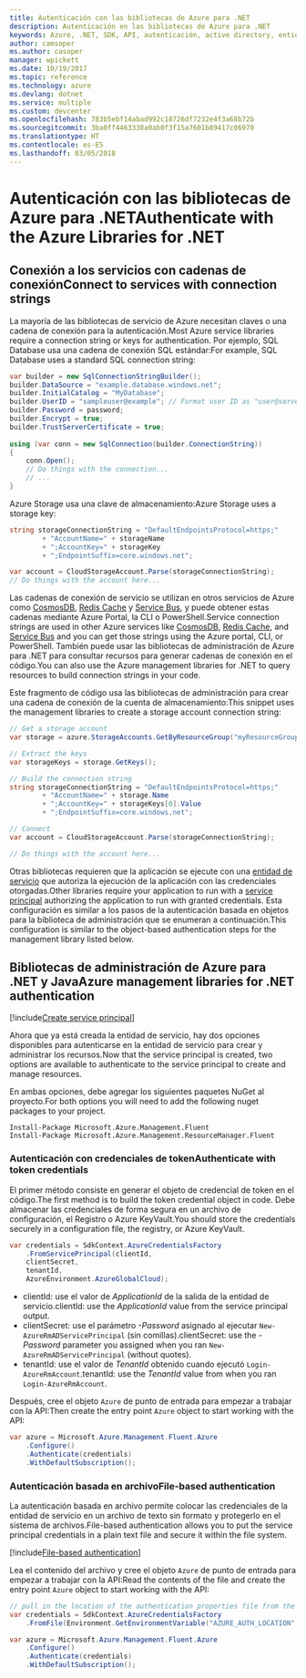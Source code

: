 ```yaml
---
title: Autenticación con las bibliotecas de Azure para .NET
description: Autenticación en las bibliotecas de Azure para .NET
keywords: Azure, .NET, SDK, API, autenticación, active directory, entidad de servicio
author: camsoper
ms.author: casoper
manager: wpickett
ms.date: 10/19/2017
ms.topic: reference
ms.technology: azure
ms.devlang: dotnet
ms.service: multiple
ms.custom: devcenter
ms.openlocfilehash: 783b5ebf14abad992c18726df7232e4f3a68b72b
ms.sourcegitcommit: 3ba0ff4463338a0ab0f3f15a7601b89417c06970
ms.translationtype: HT
ms.contentlocale: es-ES
ms.lasthandoff: 03/05/2018
---
```

# <a name="authenticate-with-the-azure-libraries-for-net"></a><span data-ttu-id="58600-104">Autenticación con las bibliotecas de Azure para .NET</span><span class="sxs-lookup"><span data-stu-id="58600-104">Authenticate with the Azure Libraries for .NET</span></span>

## <a name="connect-to-services-with-connection-strings"></a><span data-ttu-id="58600-105">Conexión a los servicios con cadenas de conexión</span><span class="sxs-lookup"><span data-stu-id="58600-105">Connect to services with connection strings</span></span>

<span data-ttu-id="58600-106">La mayoría de las bibliotecas de servicio de Azure necesitan claves o una cadena de conexión para la autenticación.</span><span class="sxs-lookup"><span data-stu-id="58600-106">Most Azure service libraries require a connection string or keys for authentication.</span></span> <span data-ttu-id="58600-107">Por ejemplo, SQL Database usa una cadena de conexión SQL estándar:</span><span class="sxs-lookup"><span data-stu-id="58600-107">For example, SQL Database uses a standard SQL connection string:</span></span>

```csharp
var builder = new SqlConnectionStringBuilder();
builder.DataSource = "example.database.windows.net";
builder.InitialCatalog = "MyDatabase";
builder.UserID = "sampleuser@example"; // Format user ID as "user@server"
builder.Password = password;
builder.Encrypt = true;
builder.TrustServerCertificate = true;
                
using (var conn = new SqlConnection(builder.ConnectionString))
{
    conn.Open();
    // Do things with the connection...
    // ...
}
```

<span data-ttu-id="58600-108">Azure Storage usa una clave de almacenamiento:</span><span class="sxs-lookup"><span data-stu-id="58600-108">Azure Storage uses a storage key:</span></span>

```csharp
string storageConnectionString = "DefaultEndpointsProtocol=https;"
        + "AccountName=" + storageName
        + ";AccountKey=" + storageKey
        + ";EndpointSuffix=core.windows.net";

var account = CloudStorageAccount.Parse(storageConnectionString);
// Do things with the account here...
```

<span data-ttu-id="58600-109">Las cadenas de conexión de servicio se utilizan en otros servicios de Azure como [CosmosDB](/azure/documentdb/documentdb-dotnet-application#a-nametoc395637769astep-5-wiring-up-azure-cosmos-db), [Redis Cache](/azure/redis-cache/cache-dotnet-how-to-use-azure-redis-cache) y [Service Bus](/azure/service-bus-messaging/service-bus-dotnet-get-started-with-queues), y puede obtener estas cadenas mediante Azure Portal, la CLI o PowerShell.</span><span class="sxs-lookup"><span data-stu-id="58600-109">Service connection strings are used in other Azure services like [CosmosDB](/azure/documentdb/documentdb-dotnet-application#a-nametoc395637769astep-5-wiring-up-azure-cosmos-db), [Redis Cache](/azure/redis-cache/cache-dotnet-how-to-use-azure-redis-cache), and [Service Bus](/azure/service-bus-messaging/service-bus-dotnet-get-started-with-queues) and you can get those strings using the Azure portal, CLI, or PowerShell.</span></span>  <span data-ttu-id="58600-110">También puede usar las bibliotecas de administración de Azure para .NET para consultar recursos para generar cadenas de conexión en el código.</span><span class="sxs-lookup"><span data-stu-id="58600-110">You can also use the Azure management libraries for .NET to query resources to build connection strings in your code.</span></span> 

<span data-ttu-id="58600-111">Este fragmento de código usa las bibliotecas de administración para crear una cadena de conexión de la cuenta de almacenamiento:</span><span class="sxs-lookup"><span data-stu-id="58600-111">This snippet uses the management libraries to create a storage account connection string:</span></span>

```csharp
// Get a storage account
var storage = azure.StorageAccounts.GetByResourceGroup("myResourceGroup", "myStorageAccount");

// Extract the keys
var storageKeys = storage.GetKeys();

// Build the connection string
string storageConnectionString = "DefaultEndpointsProtocol=https;"
        + "AccountName=" + storage.Name
        + ";AccountKey=" + storageKeys[0].Value
        + ";EndpointSuffix=core.windows.net";

// Connect
var account = CloudStorageAccount.Parse(storageConnectionString);

// Do things with the account here...
```

<span data-ttu-id="58600-112">Otras bibliotecas requieren que la aplicación se ejecute con una [entidad de servicio](https://docs.microsoft.com/azure/active-directory/develop/active-directory-application-objects) que autoriza la ejecución de la aplicación con las credenciales otorgadas.</span><span class="sxs-lookup"><span data-stu-id="58600-112">Other libraries require your application to run with a [service principal](https://docs.microsoft.com/azure/active-directory/develop/active-directory-application-objects) authorizing the application to run with granted credentials.</span></span> <span data-ttu-id="58600-113">Esta configuración es similar a los pasos de la autenticación basada en objetos para la biblioteca de administración que se enumeran a continuación.</span><span class="sxs-lookup"><span data-stu-id="58600-113">This configuration is similar to the object-based authentication steps for the management library listed below.</span></span>

## <a name="mgmt-auth"></a><span data-ttu-id="58600-114">Bibliotecas de administración de Azure para .NET y Java</span><span class="sxs-lookup"><span data-stu-id="58600-114">Azure management libraries for .NET authentication</span></span>

[!include[Create service principal](includes/create-sp.md)]

<span data-ttu-id="58600-115">Ahora que ya está creada la entidad de servicio, hay dos opciones disponibles para autenticarse en la entidad de servicio para crear y administrar los recursos.</span><span class="sxs-lookup"><span data-stu-id="58600-115">Now that the service principal is created, two options are available to authenticate to the service principal to create and manage resources.</span></span>

<span data-ttu-id="58600-116">En ambas opciones, debe agregar los siguientes paquetes NuGet al proyecto.</span><span class="sxs-lookup"><span data-stu-id="58600-116">For both options you will need to add the following nuget packages to your project.</span></span>

```
Install-Package Microsoft.Azure.Management.Fluent
Install-Package Microsoft.Azure.Management.ResourceManager.Fluent
```

### <a name="authenticate-with-token-credentials"></a><span data-ttu-id="58600-117">Autenticación con credenciales de token</span><span class="sxs-lookup"><span data-stu-id="58600-117">Authenticate with token credentials</span></span>

<span data-ttu-id="58600-118">El primer método consiste en generar el objeto de credencial de token en el código.</span><span class="sxs-lookup"><span data-stu-id="58600-118">The first method is to build the token credential object in code.</span></span>  <span data-ttu-id="58600-119">Debe almacenar las credenciales de forma segura en un archivo de configuración, el Registro o Azure KeyVault.</span><span class="sxs-lookup"><span data-stu-id="58600-119">You should store the credentials securely in a configuration file, the registry, or Azure KeyVault.</span></span>

```csharp
var credentials = SdkContext.AzureCredentialsFactory
    .FromServicePrincipal(clientId,
    clientSecret,
    tenantId, 
    AzureEnvironment.AzureGlobalCloud);
```

- <span data-ttu-id="58600-120">clientId: use el valor de *ApplicationId* de la salida de la entidad de servicio.</span><span class="sxs-lookup"><span data-stu-id="58600-120">clientId: use the *ApplicationId* value from the service principal output.</span></span>
- <span data-ttu-id="58600-121">clientSecret: use el parámetro *-Password* asignado al ejecutar `New-AzureRmADServicePrincipal` (sin comillas).</span><span class="sxs-lookup"><span data-stu-id="58600-121">clientSecret: use the *-Password* parameter you assigned when you ran `New-AzureRmADServicePrincipal` (without quotes).</span></span>
- <span data-ttu-id="58600-122">tenantId: use el valor de *TenantId* obtenido cuando ejecutó `Login-AzureRmAccount`.</span><span class="sxs-lookup"><span data-stu-id="58600-122">tenantId: use the *TenantId* value from when you ran `Login-AzureRmAccount`.</span></span>

<span data-ttu-id="58600-123">Después, cree el objeto `Azure` de punto de entrada para empezar a trabajar con la API:</span><span class="sxs-lookup"><span data-stu-id="58600-123">Then create the entry point `Azure` object to start working with the API:</span></span>

```csharp
var azure = Microsoft.Azure.Management.Fluent.Azure
    .Configure()
    .Authenticate(credentials)
    .WithDefaultSubscription();
```

### <a name="mgmt-file"></a><span data-ttu-id="58600-124">Autenticación basada en archivo</span><span class="sxs-lookup"><span data-stu-id="58600-124">File-based authentication</span></span>

<span data-ttu-id="58600-125">La autenticación basada en archivo permite colocar las credenciales de la entidad de servicio en un archivo de texto sin formato y protegerlo en el sistema de archivos.</span><span class="sxs-lookup"><span data-stu-id="58600-125">File-based authentication allows you to put the service principal credentials in a plain text file and secure it within the file system.</span></span>

[!include[File-based authentication](includes/file-based-auth.md)]

<span data-ttu-id="58600-126">Lea el contenido del archivo y cree el objeto `Azure` de punto de entrada para empezar a trabajar con la API:</span><span class="sxs-lookup"><span data-stu-id="58600-126">Read the contents of the file and create the entry point `Azure` object to start working with the API:</span></span>

```csharp
// pull in the location of the authentication properties file from the environment 
var credentials = SdkContext.AzureCredentialsFactory
    .FromFile(Environment.GetEnvironmentVariable("AZURE_AUTH_LOCATION"));

var azure = Microsoft.Azure.Management.Fluent.Azure
    .Configure()
    .Authenticate(credentials)
    .WithDefaultSubscription();
```
